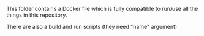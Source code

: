 
This folder contains a Docker file which is fully compatible to run/use all the things in this repository.

There are also a build and run scripts (they need "name" argument)
